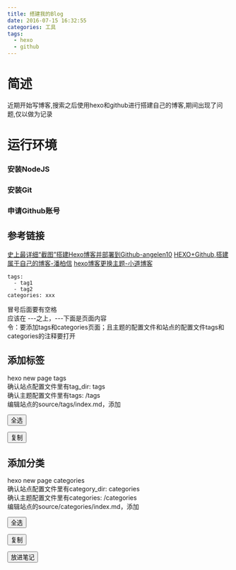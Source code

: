 ```yaml
---
title: 搭建我的Blog
date: 2016-07-15 16:32:55
categories: 工具
tags: 
  - hexo
  - github
---
```


# 简述

近期开始写博客,搜索之后使用hexo和github进行搭建自己的博客,期间出现了问题,仅以做为记录

# 运行环境
### 安装NodeJS
### 安装Git
### 申请Github账号

## 参考链接
[史上最详细“截图”搭建Hexo博客并部署到Github-angelen10](http://jingyan.baidu.com/article/d8072ac47aca0fec95cefd2d.html)
[HEXO+Github,搭建属于自己的博客-潘柏信](http://www.jianshu.com/p/465830080ea9)
[hexo博客更换主题-小道博客](http://www.tuicool.com/articles/zeIZJzv)


```
tags:
  - tag1
  - tag2
categories: xxx
```

冒号后面要有空格  
应该在 ---之上，---下面是页面内容  
令：要添加tags和categories页面；且主题的配置文件和站点的配置文件tags和categories的注释要打开

## 添加标签

hexo new page tags  
确认站点配置文件里有tag_dir: tags  
确认主题配置文件里有tags: /tags  
编辑站点的source/tags/index.md，添加

<button class="selectCode btn btn-xs">全选</button>

<button href="javascript:void(0);" class="copyCode btn btn-xs" data-clipboard-text="title: tags
date: 2015-10-20 06:49:50
type: &quot;tags&quot;
comments: false" data-toggle="tooltip" data-placement="bottom" title="">复制</button>

## 添加分类

hexo new page categories  
确认站点配置文件里有category_dir: categories  
确认主题配置文件里有categories: /categories  
编辑站点的source/categories/index.md，添加

<button class="selectCode btn btn-xs">全选</button>

<button href="javascript:void(0);" class="copyCode btn btn-xs" data-clipboard-text="title: categories
date: 2015-10-20 06:49:50
type: &quot;categories&quot;
comments: false" data-toggle="tooltip" data-placement="bottom" title="">复制</button>

<button href="javascript:void(0);" class="saveToNote btn btn-xs">放进笔记</button>